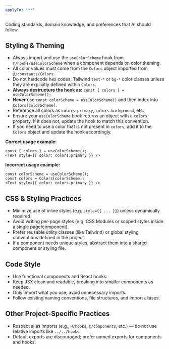 ```yaml
---
applyTo: '**'
---
```


Coding standards, domain knowledge, and preferences that AI should follow.

## Styling & Theming

- Always import and use the `useColorScheme` hook from `@/hooks/useColorScheme` when a component depends on color theming.
- All color values must come from the `Colors` object imported from `@/constants/Colors`.
- Do not hardcode hex codes, Tailwind `text-*` or `bg-*` color classes unless they are explicitly defined within `Colors`.
- **Always destructure the hook as:** `const { colors } = useColorScheme();`
- **Never** use `const colorScheme = useColorScheme()` and then index into `Colors[colorScheme]`.
- Reference all colors as `colors.primary`, `colors.background`, etc.
- Ensure your `useColorScheme` hook returns an object with a `colors` property. If it does not, update the hook to match this convention.
- If you need to use a color that is not present in `colors`, add it to the `Colors` object and update the hook accordingly.

**Correct usage example:**
```tsx
const { colors } = useColorScheme();
<Text style={{ color: colors.primary }} />
```

**Incorrect usage example:**
```tsx
const colorScheme = useColorScheme();
const colors = Colors[colorScheme];
<Text style={{ color: colors.primary }} />
```

## CSS & Styling Practices

- Minimize use of inline styles (e.g. `style={{ ... }}`) unless dynamically required.
- Avoid writing per-page styles (e.g. CSS Modules or scoped styles inside a single page/component).
- Prefer reusable utility classes (like Tailwind) or global styling conventions defined in the project.
- If a component needs unique styles, abstract them into a shared component or styling file.

## Code Style

- Use functional components and React hooks.
- Keep JSX clean and readable, breaking into smaller components as needed.
- Only import what you use; avoid unnecessary imports.
- Follow existing naming conventions, file structures, and import aliases.

## Other Project-Specific Practices

- Respect alias imports (e.g., `@/hooks`, `@/components`, etc.) — do not use relative imports like `../../hooks`.
- Default exports are discouraged; prefer named exports for components and hooks.
